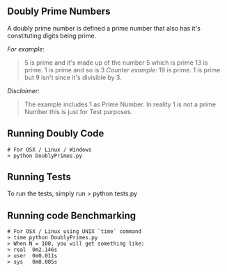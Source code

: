 ## Doubly Prime Numbers

A doubly prime number is defined a prime number that also has  it's constituting digits being prime.

*For example*:
  > 5 is prime and it's made up of the number 5 which is prime
  > 13 is prime. 1 is prime and so is 3
  > *Counter example*: 19 is prime.  1 is prime but 9 isn't since it's divisible by 3.

*Disclaimer*:
  > The example includes 1 as Prime Number. In reality 1 is not a prime Number this is just for Test purposes.


Running Doubly Code
-------------------
    # For OSX / Linux / Windows
    > python DoublyPrimes.py

Running Tests
-------------
To run the tests, simply run
    > python tests.py


Running code Benchmarking
-------------------------
    # For OSX / Linux using UNIX `time` command
    > time python DoublyPrimes.py
    > When N = 100, you will get something like:
    > real	0m2.146s
    > user	0m0.011s
    > sys	0m0.005s
